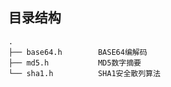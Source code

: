 ## 目录结构

```
.
├── base64.h        BASE64编解码
├── md5.h           MD5数字摘要
└── sha1.h          SHA1安全散列算法

```
